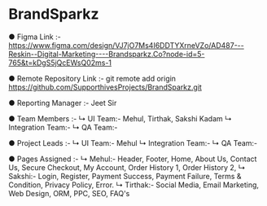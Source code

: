 # BrandSparkz

● Figma Link :-
https://www.figma.com/design/VJ7jO7Ms4I6DDTYXrneVZo/AD487---Reskin--Digital-Marketing----Brandsparkz.Co?node-id=5-765&t=kDgS5jQcEWsQ02ms-1


● Remote Repository Link :-
git remote add origin https://github.com/SupporthivesProjects/BrandSparkz.git


● Reporting Manager :- Jeet Sir


● Team Members :- 
↳ UI Team:- Mehul, Tirthak, Sakshi Kadam
↳ Integration Team:- 
↳ QA Team:- 


● Project Leads :-
↳ UI Team:- Mehul
↳ Integration Team:- 
↳ QA Team:- 


● Pages Assigned :-
↳ Mehul:- Header, Footer, Home, About Us, Contact Us, Secure Checkout, My Account, Order History 1, Order History 2, 
↳ Sakshi:- Login, Register, Payment Success, Payment Failure, Terms & Condition, Privacy Policy, Error.
↳ Tirthak:- Social Media, Email Marketing, Web Design, ORM, PPC, SEO, FAQ's